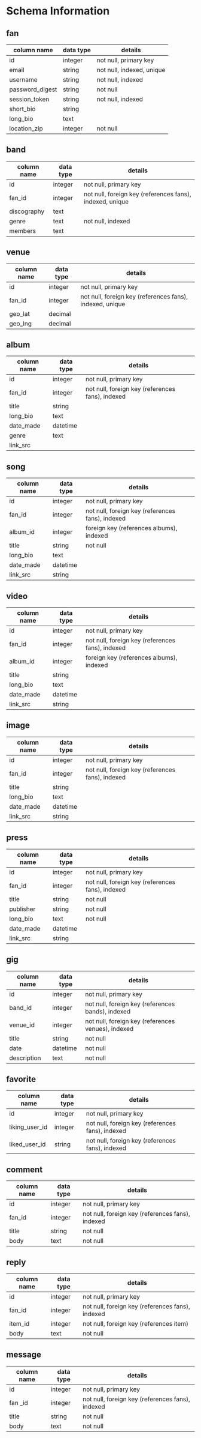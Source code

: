 # Schema Information

## fan
column name | data type | details
------------|-----------|-----------------------
id             | integer   | not null, primary key
email          | string    | not null, indexed, unique
username       | string    | not null, indexed
password_digest| string    | not null
session_token  | string    | not null, indexed
short_bio      | string    | 
long_bio       | text      | 
location_zip   | integer   | not null

## band
column name | data type | details
------------|-----------|-----------------------
id          | integer   | not null, primary key
fan_id      | integer   | not null, foreign key (references fans), indexed, unique
discography | text      |
genre       | text      | not null, indexed
members     | text      |

## venue
column name | data type | details
------------|-----------|-----------------------
id          | integer   | not null, primary key
fan_id      | integer   | not null, foreign key (references fans), indexed, unique
geo_lat     | decimal   |
geo_lng     | decimal   |

## album
column name | data type | details
------------|-----------|-----------------------
id          | integer   | not null, primary key
fan_id      | integer   | not null, foreign key (references fans), indexed
title       | string    | 
long_bio    | text      |
date_made   | datetime  |
genre       | text      |
link_src    |           | 

## song 
column name | data type | details
------------|-----------|-----------------------
id          | integer   | not null, primary key
fan_id      | integer   | not null, foreign key (references fans), indexed
album_id    | integer   | foreign key (references albums), indexed
title       | string    | not null
long_bio    | text      |
date_made   | datetime  |
link_src    | string    | 

## video
column name | data type | details
------------|-----------|-----------------------
id          | integer   | not null, primary key
fan_id      | integer   | not null, foreign key (references fans), indexed
album_id    | integer   | foreign key (references albums), indexed
title       | string    | 
long_bio    | text      |
date_made   | datetime  |
link_src    | string    | 


## image
column name | data type | details
------------|-----------|-----------------------
id          | integer   | not null, primary key
fan_id      | integer   | not null, foreign key (references fans), indexed
title       | string    | 
long_bio    | text      |
date_made   | datetime  |
link_src    | string    | 

## press 
column name | data type | details
------------|-----------|-----------------------
id          | integer   | not null, primary key
fan_id      | integer   | not null, foreign key (references fans), indexed
title       | string    | not null
publisher   | string    | not null
long_bio    | text      | not null
date_made   | datetime  |
link_src    | string    | 

## gig
column name | data type | details
------------|-----------|-----------------------
id          | integer   | not null, primary key
band_id     | integer   | not null, foreign key (references bands), indexed
venue_id    | integer   | not null, foreign key (references venues), indexed
title       | string    | not null
date        | datetime  | not null
description | text      | not null


## favorite
column name | data type | details
------------|-----------|-----------------------
id            | integer   | not null, primary key
liking_user_id| integer   | not null, foreign key (references fans), indexed
liked_user_id | string    | not null, foreign key (references fans), indexed


## comment
column name | data type | details
------------|-----------|-----------------------
id          | integer   | not null, primary key
fan_id      | integer   | not null, foreign key (references fans), indexed
title       | string    | not null
body        | text      | not null

## reply
column name | data type | details
------------|-----------|-----------------------
id          | integer   | not null, primary key
fan_id      | integer   | not null, foreign key (references fans), indexed
item_id     | integer   | not null, foreign key (references item)
body        | text      | not null

## message
column name | data type | details
------------|-----------|-----------------------
id          | integer   | not null, primary key
fan _id     | integer   | not null, foreign key (references fans), indexed
title       | string    | not null
body        | text      | not null

